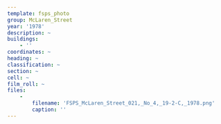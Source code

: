 ```yaml
---
template: fsps_photo
group: McLaren_Street
year: '1978'
description: ~
buildings:
    - ''
coordinates: ~
heading: ~
classification: ~
section: ~
cell: ~
film_roll: ~
files:
    -
        filename: 'FSPS_McLaren_Street_021,_No_4,_19-2-C,_1978.png'
        caption: ''
---
```

